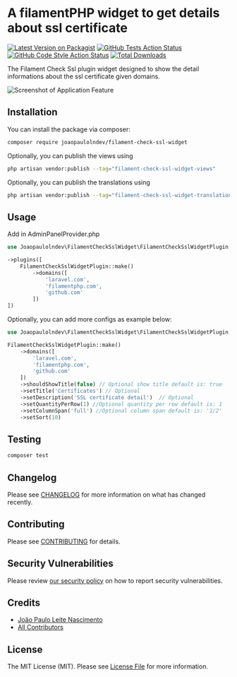 # A filamentPHP widget to get details about ssl certificate

[![Latest Version on Packagist](https://img.shields.io/packagist/v/joaopaulolndev/filament-check-ssl-widget.svg?style=flat-square)](https://packagist.org/packages/joaopaulolndev/filament-check-ssl-widget)
[![GitHub Tests Action Status](https://img.shields.io/github/actions/workflow/status/joaopaulolndev/filament-check-ssl-widget/run-tests.yml?branch=main&label=tests&style=flat-square)](https://github.com/joaopaulolndev/filament-check-ssl-widget/actions?query=workflow%3Arun-tests+branch%3Amain)
[![GitHub Code Style Action Status](https://img.shields.io/github/actions/workflow/status/joaopaulolndev/filament-check-ssl-widget/fix-php-code-style-issues.yml?branch=main&label=code%20style&style=flat-square)](https://github.com/joaopaulolndev/filament-check-ssl-widget/actions?query=workflow%3A"Fix+PHP+code+styling"+branch%3Amain)
[![Total Downloads](https://img.shields.io/packagist/dt/joaopaulolndev/filament-check-ssl-widget.svg?style=flat-square)](https://packagist.org/packages/joaopaulolndev/filament-check-ssl-widget)

The Filament Check Ssl plugin widget designed to show the detail informations about the ssl certificate given domains.

<div class="filament-hidden">

![Screenshot of Application Feature](https://raw.githubusercontent.com/joaopaulolndev/filament-check-ssl-widget/main/art/joaopaulolndev-filament-check-ssl-widget.jpg)

</div>

## Installation

You can install the package via composer:

```bash
composer require joaopaulolndev/filament-check-ssl-widget
```

Optionally, you can publish the views using

```bash
php artisan vendor:publish --tag="filament-check-ssl-widget-views"
```

Optionally, you can publish the translations using

```bash
php artisan vendor:publish --tag="filament-check-ssl-widget-translations"
```

## Usage
Add in AdminPanelProvider.php

```php
use Joaopaulolndev\FilamentCheckSslWidget\FilamentCheckSslWidgetPlugin;

->plugins([
    FilamentCheckSslWidgetPlugin::make()
        ->domains([
            'laravel.com',
            'filamentphp.com',
            'github.com'
        ])
])
```

Optionally, you can add more configs as example below:

```php
use Joaopaulolndev\FilamentCheckSslWidget\FilamentCheckSslWidgetPlugin;

FilamentCheckSslWidgetPlugin::make()
    ->domains([
        'laravel.com',
        'filamentphp.com',
        'github.com'
    ])
    ->shouldShowTitle(false) // Optional show title default is: true
    ->setTitle('Certificates') // Optional
    ->setDescription('SSL certificate detail')  // Optional
    ->setQuantityPerRow(1) //Optional quantity per row default is: 1
    ->setColumnSpan('full') //Optional column span default is: '1/2' 
    ->setSort(10)
```

## Testing

```bash
composer test
```

## Changelog

Please see [CHANGELOG](CHANGELOG.md) for more information on what has changed recently.

## Contributing

Please see [CONTRIBUTING](.github/CONTRIBUTING.md) for details.

## Security Vulnerabilities

Please review [our security policy](../../security/policy) on how to report security vulnerabilities.

## Credits

- [João Paulo Leite Nascimento](https://github.com/joaopaulolndev)
- [All Contributors](../../contributors)

## License

The MIT License (MIT). Please see [License File](LICENSE.md) for more information.

